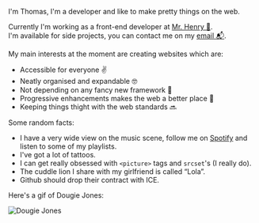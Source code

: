I'm Thomas, I'm a developer and like to make pretty things on the web.

Currently I'm working as a front-end developer at [Mr. Henry 🏀](https://www.mrhenry.be/).<br>
I'm available for side projects, you can contact me on my [email 📬](mailto:info@thomasverleye.be).

My main interests at the moment are creating websites which are:
- Accessible for everyone ✌️
- Neatly organised and expandable 🤓
- Not depending on any fancy new framework 💊
- Progressive enhancements makes the web a better place 🌈
- Keeping things thight with the web standards 🔜

Some random facts:
- I have a very wide view on the music scene, follow me on [Spotify](https://open.spotify.com/user/116726019?si=u73R7xvsTLWo0lmlH2suBw) and listen to some of my playlists.
- I've got a lot of tattoos.
- I can get really obsessed with `<picture>` tags and `srcset`'s (I really do).
- The cuddle lion I share with my girlfriend is called “Lola”.
- Github should drop their contract with ICE.

Here's a gif of Dougie Jones:

![Dougie Jones](https://media.giphy.com/media/3ohhwr556DweYCCUAU/giphy.gif)
